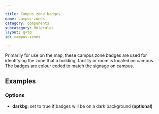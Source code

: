 ```yaml
---

title: Campus zone badges
name: campus-zones
category: components
subcategory: Molecules
layout: q+tq
id: campus-zones

---
```


<div class="lead"><p>Primarily for use on the map, these campus zone badges are used for identifying the zone that a building, facility or room is located on campus.  The badges are colour coded to match the signage on campus.</p></div>

## Examples 

<script>
component("campus-zones", { "zone-number": "1"} );
</script>

<script>
component("campus-zones", { "zone-number": "2"} );
</script>

<script>
component("campus-zones", { "zone-number": "3"} );
</script>

<script>
component("campus-zones", { "zone-number": "4"} );
</script>

<script>
component("campus-zones", { "zone-number": "5"} );
</script>

<script>
component("campus-zones", { "zone-number": "6"} );
</script>

<script>
component("campus-zones", { "zone-number": "7"} );
</script>

<script>
component("campus-zones", { "zone-number": "8"} );
</script>

<script>
component("campus-zones", { "zone-number": "9"} );
</script>

<script>
component("campus-zones", { "zone-number": "10"} );
</script>

<script>
component("campus-zones", { "zone-number": "zm"} );
</script>


### Options


  * **darkbg**: set to true if badges will be on a dark background **(optional)**
  
